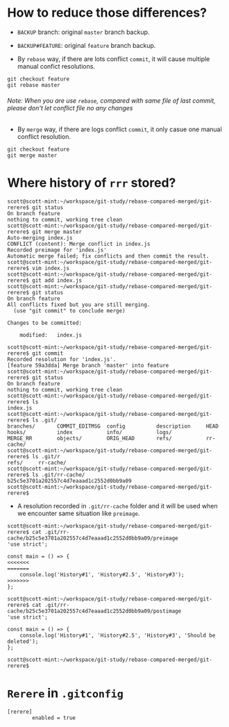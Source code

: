 # How to reduce those differences?

- `BACKUP` branch: original `master` branch backup.
- `BACKUP#FEATURE`: original `feature` branch backup.

- By `rebase` way, if there are lots conflict `commit`, it will cause multiple manual confict resolutions.

```
git checkout feature
git rebase master
```

###### Note: When you are use `rebase`, compared with same file of last commit, please don't let conflict file no any changes

- By `merge` way, if there are logs conflict `commit`, it only casue one manual conflict resolution.

```
git checkout feature
git merge master
```

# Where history of `rrr` stored?

```
scott@scott-mint:~/workspace/git-study/rebase-compared-merged/git-rerere$ git status
On branch feature
nothing to commit, working tree clean
scott@scott-mint:~/workspace/git-study/rebase-compared-merged/git-rerere$ git merge master 
Auto-merging index.js
CONFLICT (content): Merge conflict in index.js
Recorded preimage for 'index.js'
Automatic merge failed; fix conflicts and then commit the result.
scott@scott-mint:~/workspace/git-study/rebase-compared-merged/git-rerere$ vim index.js 
scott@scott-mint:~/workspace/git-study/rebase-compared-merged/git-rerere$ git add index.js 
scott@scott-mint:~/workspace/git-study/rebase-compared-merged/git-rerere$ git status
On branch feature
All conflicts fixed but you are still merging.
  (use "git commit" to conclude merge)

Changes to be committed:

	modified:   index.js

scott@scott-mint:~/workspace/git-study/rebase-compared-merged/git-rerere$ git commit
Recorded resolution for 'index.js'.
[feature 59a3dda] Merge branch 'master' into feature
scott@scott-mint:~/workspace/git-study/rebase-compared-merged/git-rerere$ git status
On branch feature
nothing to commit, working tree clean
scott@scott-mint:~/workspace/git-study/rebase-compared-merged/git-rerere$ ls
index.js
scott@scott-mint:~/workspace/git-study/rebase-compared-merged/git-rerere$ ls .git/
branches/       COMMIT_EDITMSG  config          description     HEAD            hooks/          index           info/           logs/           MERGE_RR        objects/        ORIG_HEAD       refs/           rr-cache/
scott@scott-mint:~/workspace/git-study/rebase-compared-merged/git-rerere$ ls .git/r
refs/     rr-cache/ 
scott@scott-mint:~/workspace/git-study/rebase-compared-merged/git-rerere$ ls .git/rr-cache/
b25c5e3701a202557c4d7eaaad1c2552d0bb9a09
scott@scott-mint:~/workspace/git-study/rebase-compared-merged/git-rerere$ 
```

- A resolution recorded in `.git/rr-cache` folder and it will be used when we encounter same situation like `preimage`.

```
scott@scott-mint:~/workspace/git-study/rebase-compared-merged/git-rerere$ cat .git/rr-cache/b25c5e3701a202557c4d7eaaad1c2552d0bb9a09/preimage 
'use strict';

const main = () => {
<<<<<<<
=======
    console.log('History#1', 'History#2.5', 'History#3');
>>>>>>>
};

scott@scott-mint:~/workspace/git-study/rebase-compared-merged/git-rerere$ cat .git/rr-cache/b25c5e3701a202557c4d7eaaad1c2552d0bb9a09/postimage 
'use strict';

const main = () => {
    console.log('History#1', 'History#2.5', 'History#3', 'Should be deleted');
};

scott@scott-mint:~/workspace/git-study/rebase-compared-merged/git-rerere$ 
```

# `Rerere` in `.gitconfig`

```
[rerere]
        enabled = true
```
